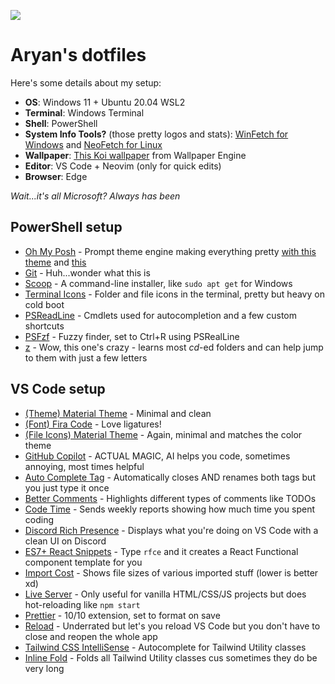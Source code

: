 ![](https://github.com/aryanprince/dotfiles/blob/main/assets/terminal.gif)

# Aryan's dotfiles
Here's some details about my setup:
- **OS**: Windows 11 + Ubuntu 20.04 WSL2
- **Terminal**: Windows Terminal
- **Shell**: PowerShell
- **System Info Tools?** (those pretty logos and stats): [WinFetch for Windows](https://github.com/lptstr/winfetch) and [NeoFetch for Linux](https://github.com/dylanaraps/neofetch)
- **Wallpaper**: [This Koi wallpaper](https://steamcommunity.com/sharedfiles/filedetails/?id=2200250797) from Wallpaper Engine
- **Editor**: VS Code + Neovim (only for quick edits)
- **Browser**: Edge

_Wait...it's all Microsoft? Always has been_

## PowerShell setup
- [Oh My Posh](https://ohmyposh.dev/) - Prompt theme engine making everything pretty [with this theme](https://gist.github.com/aryanprince/7550ee863b0ea848ab5ce0fe5791093f) and [this](https://gist.github.com/aryanprince/93710640e69d3fd16bb10e66f16b7ae3)
- [Git](https://gitforwindows.org/) - Huh...wonder what this is
- [Scoop](https://scoop.sh/) - A command-line installer, like ``sudo apt get`` for Windows
- [Terminal Icons](https://github.com/devblackops/Terminal-Icons) - Folder and file icons in the terminal, pretty but heavy on cold boot
- [PSReadLine](https://docs.microsoft.com/en-us/powershell/module/psreadline/) - Cmdlets used for autocompletion and a few custom shortcuts 
- [PSFzf](https://github.com/kelleyma49/PSFzf) - Fuzzy finder, set to Ctrl+R using PSRealLine
- [z](https://www.powershellgallery.com/packages/z) - Wow, this one's crazy - learns most _cd_-ed folders and can help jump to them with just a few letters 

## VS Code setup
- [(Theme) Material Theme](https://marketplace.visualstudio.com/items?itemName=Equinusocio.vsc-material-theme) - Minimal and clean
- [(Font) Fira Code]() - Love ligatures!
- [(File Icons) Material Theme](https://marketplace.visualstudio.com/items?itemName=equinusocio.vsc-material-theme-icons) - Again, minimal and matches the color theme
- [GitHub Copilot](https://marketplace.visualstudio.com/items?itemName=GitHub.copilot) - ACTUAL MAGIC, AI helps you code, sometimes annoying, most times helpful
- [Auto Complete Tag](https://marketplace.visualstudio.com/items?itemName=formulahendry.auto-complete-tag) - Automatically closes AND renames both tags but you just type it once
- [Better Comments](https://marketplace.visualstudio.com/items?itemName=aaron-bond.better-comments) - Highlights different types of comments like TODOs
- [Code Time](https://marketplace.visualstudio.com/items?itemName=softwaredotcom.swdc-vscode) - Sends weekly reports showing how much time you spent coding
- [Discord Rich Presence](https://marketplace.visualstudio.com/items?itemName=LeonardSSH.vscord) - Displays what you're doing on VS Code with a clean UI on Discord
- [ES7+ React Snippets](https://marketplace.visualstudio.com/items?itemName=dsznajder.es7-react-js-snippets) - Type ``rfce`` and it creates a React Functional component template for you
- [Import Cost](https://marketplace.visualstudio.com/items?itemName=wix.vscode-import-cost) - Shows file sizes of various imported stuff (lower is better xd)
- [Live Server](https://marketplace.visualstudio.com/items?itemName=ritwickdey.LiveServer) - Only useful for vanilla HTML/CSS/JS projects but does hot-reloading like ``npm start``
- [Prettier](https://marketplace.visualstudio.com/items?itemName=esbenp.prettier-vscode) - 10/10 extension, set to format on save
- [Reload](https://marketplace.visualstudio.com/items?itemName=natqe.reload) - Underrated but let's you reload VS Code but you don't have to close and reopen the whole app
- [Tailwind CSS IntelliSense](https://marketplace.visualstudio.com/items?itemName=bradlc.vscode-tailwindcss) - Autocomplete for Tailwind Utility classes
- [Inline Fold](https://marketplace.visualstudio.com/items?itemName=moalamri.inline-fold) - Folds all Tailwind Utility classes cus sometimes they do be very long
